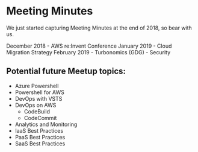 Meeting Minutes
===============

We just started capturing Meeting Minutes at the end of 2018, so bear with us.

December 2018 - AWS re:Invent Conference
January  2019 - Cloud Migration Strategy
February 2019 - Turbonomics (GDG) - Security

## Potential future Meetup topics:

* Azure Powershell 
* Powershell for AWS 
* DevOps with VSTS
* DevOps on AWS 
  * CodeBuild
  * CodeCommit
* Analytics and Monitoring
* IaaS Best Practices 
* PaaS Best Practices
* SaaS Best Practices
